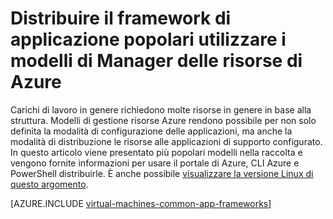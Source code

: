 <properties
   pageTitle="Distribuire Framework applicazione popolari | Microsoft Azure"
   description="Creare Framework di applicazione comuni in Windows e macchine virtuali Linux usando i modelli di gestione di risorse Azure per installare Active Directory, Docker e molti altri."
   services="virtual-machines-windows"
   documentationCenter="virtual-machines"
   authors="squillace"
   manager="timlt"
   editor=""
   tags="azure-resource-manager" />

<tags
   ms.service="virtual-machines-windows"
   ms.devlang="na"
   ms.topic="article"
   ms.tgt_pltfrm="vm-windows"
   ms.workload="infrastructure"
   ms.date="08/29/2016"
   ms.author="rasquill"/>

# <a name="deploy-popular-application-frameworks-using-azure-resource-manager-templates"></a>Distribuire il framework di applicazione popolari utilizzare i modelli di Manager delle risorse di Azure

Carichi di lavoro in genere richiedono molte risorse in genere in base alla struttura. Modelli di gestione risorse Azure rendono possibile per non solo definita la modalità di configurazione delle applicazioni, ma anche la modalità di distribuzione le risorse alle applicazioni di supporto configurato. In questo articolo viene presentato più popolari modelli nella raccolta e vengono fornite informazioni per usare il portale di Azure, CLI Azure e PowerShell distribuirle. È anche possibile [visualizzare la versione Linux di questo argomento](virtual-machines-linux-app-frameworks.md).

[AZURE.INCLUDE [virtual-machines-common-app-frameworks](../../includes/virtual-machines-common-app-frameworks.md)]
